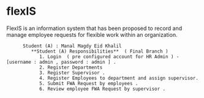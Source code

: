 # flexIS
FlexIS is an information system that has been proposed to record and manage employee requests for flexible work within an organization.

          Student (A) : Manal Magdy Eid Khalil  
             **Student (A) Responsibilities**  ( Final Branch )
                1. Login  ( pre configured account for HR Admin ) - [username : admin , password : admin ] .
                2. Register Departments
                3. Register Supervisor .
                4. Register Employees to department and assign supervisor.
                5. Submit FWA Request by employees .
                6. Review employee FWA Request by supervisor .
      
 
